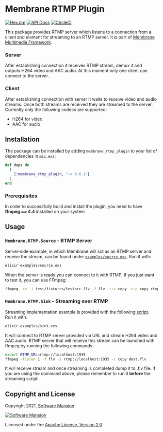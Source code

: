 # Membrane RTMP Plugin

[![Hex.pm](https://img.shields.io/hexpm/v/membrane_rtmp_plugin.svg)](https://hex.pm/packages/membrane_rtmp_plugin)
[![API Docs](https://img.shields.io/badge/api-docs-yellow.svg?style=flat)](https://hexdocs.pm/membrane_rtmp_plugin)
[![CircleCI](https://circleci.com/gh/membraneframework/membrane_rtmp_plugin.svg?style=svg)](https://circleci.com/gh/membraneframework/membrane_rtmp_plugin)

This package provides RTMP server which listens to a connection from a client and element for streaming to an RTMP server. It is part of [Membrane Multimedia Framework](https://membraneframework.org).
### Server
After establishing connection it receives RTMP stream, demux it and outputs H264 video and AAC audio.
At this moment only one client can connect to the server.
### Client
After establishing connection with server it waits to receive video and audio streams. Once both streams are received they are streamed to the server.
Currently only the following codecs are supported:
- H264 for video
- AAC for audio


## Installation

The package can be installed by adding `membrane_rtmp_plugin` to your list of dependencies in `mix.exs`:

```elixir
def deps do
  [
    {:membrane_rtmp_plugin, "~> 0.6.1"}
  ]
end
```

### Prerequisites
In order to successfully build and install the plugin, you need to have **ffmpeg == 4.4** installed on your system

## Usage
### `Membrane.RTMP.Source` - RTMP Server
Server-side example, in which Membrane will act as an RTMP server and receive the stream, can be found under [`examples/source.exs`](examples/source.exs). Run it with:
```bash
elixir examples/source.exs
```
When the server is ready you can connect to it with RTMP. If you just want to test it, you can use FFmpeg:

```bash
ffmpeg -re -i test/fixtures/testsrc.flv -f flv -c:v copy -c:a copy rtmp://localhost:5000
```
### `Membrane.RTMP.Sink` - Streaming over RTMP
Streaming implementation example is provided with the following [script](examples/sink.exs). Run it with:
```bash
elixir examples/sink.exs
```
It will connect to RTMP server provided via URL and stream H264 video and AAC audio.
RTMP server that will receive this stream can be launched with ffmpeg by running the following commands:
```bash
export RTMP_URL=rtmp://localhost:1935
ffmpeg -listen 1 -f flv -i rtmp://localhost:1935 -c copy dest.flv
```
It will receive stream and once streaming is completed dump it to .flv file. If you are using the command above, please remember to run it **before** the streaming script.
## Copyright and License

Copyright 2021, [Software Mansion](https://swmansion.com/?utm_source=git&utm_medium=readme&utm_campaign=membrane_rtmp_plugin)

[![Software Mansion](https://logo.swmansion.com/logo?color=white&variant=desktop&width=200&tag=membrane-github)](https://swmansion.com/?utm_source=git&utm_medium=readme&utm_campaign=membrane_rtmp_plugin)

Licensed under the [Apache License, Version 2.0](LICENSE)
